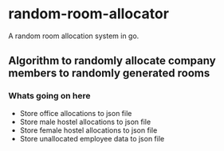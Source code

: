# random-room-allocator

A random room allocation system in go.

## Algorithm to randomly allocate company members to randomly generated rooms

### Whats going on here

- Store office allocations to json file
- Store male hostel allocations to json file
- Store female hostel allocations to json file
- Store unallocated employee data to json file
